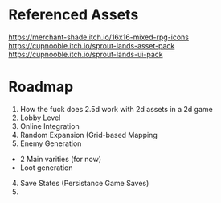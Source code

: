 # Referenced Assets
https://merchant-shade.itch.io/16x16-mixed-rpg-icons
https://cupnooble.itch.io/sprout-lands-asset-pack
https://cupnooble.itch.io/sprout-lands-ui-pack
# Roadmap
1. How the fuck does 2.5d work with 2d assets in a 2d game
2. Lobby Level
3. Online Integration
4. Random Expansion (Grid-based Mapping
5. Enemy Generation
- 2 Main varities (for now)
- Loot generation
4. Save States (Persistance Game Saves)
5. 
